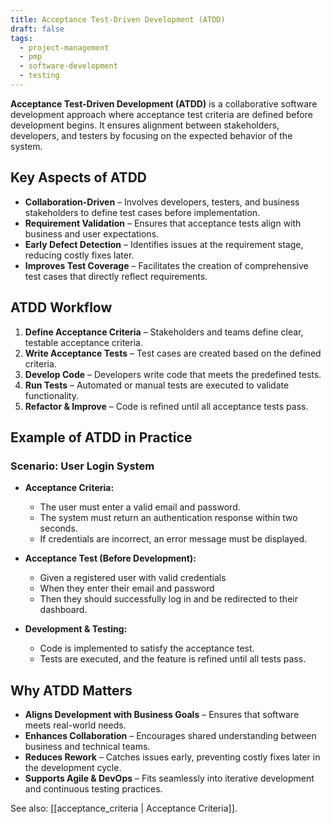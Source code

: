 ```yaml
---
title: Acceptance Test-Driven Development (ATDD)
draft: false
tags:
  - project-management
  - pmp
  - software-development
  - testing
---
```


**Acceptance Test-Driven Development (ATDD)** is a collaborative software development approach where acceptance test criteria are defined before development begins. It ensures alignment between stakeholders, developers, and testers by focusing on the expected behavior of the system.

## Key Aspects of ATDD
- **Collaboration-Driven** – Involves developers, testers, and business stakeholders to define test cases before implementation.
- **Requirement Validation** – Ensures that acceptance tests align with business and user expectations.
- **Early Defect Detection** – Identifies issues at the requirement stage, reducing costly fixes later.
- **Improves Test Coverage** – Facilitates the creation of comprehensive test cases that directly reflect requirements.

## ATDD Workflow
1. **Define Acceptance Criteria** – Stakeholders and teams define clear, testable acceptance criteria.
2. **Write Acceptance Tests** – Test cases are created based on the defined criteria.
3. **Develop Code** – Developers write code that meets the predefined tests.
4. **Run Tests** – Automated or manual tests are executed to validate functionality.
5. **Refactor & Improve** – Code is refined until all acceptance tests pass.

## Example of ATDD in Practice

### Scenario: User Login System
- **Acceptance Criteria:**  
  - The user must enter a valid email and password.  
  - The system must return an authentication response within two seconds.  
  - If credentials are incorrect, an error message must be displayed.

- **Acceptance Test (Before Development):**  
  - Given a registered user with valid credentials  
  - When they enter their email and password  
  - Then they should successfully log in and be redirected to their dashboard.

- **Development & Testing:**  
  - Code is implemented to satisfy the acceptance test.  
  - Tests are executed, and the feature is refined until all tests pass.

## Why ATDD Matters
- **Aligns Development with Business Goals** – Ensures that software meets real-world needs.
- **Enhances Collaboration** – Encourages shared understanding between business and technical teams.
- **Reduces Rework** – Catches issues early, preventing costly fixes later in the development cycle.
- **Supports Agile & DevOps** – Fits seamlessly into iterative development and continuous testing practices.

See also: [[acceptance_criteria | Acceptance Criteria]].
